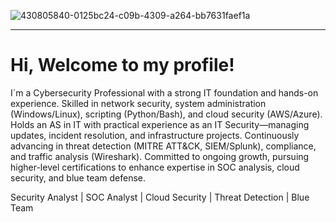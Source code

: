 ![430805840-0125bc24-c09b-4309-a264-bb7631faef1a](https://github.com/user-attachments/assets/864311af-6fec-49fc-a284-a8824f7f1395)

---

# Hi, Welcome to my profile! 

I´m a Cybersecurity Professional with a strong IT foundation and hands-on experience. Skilled in network security, system administration (Windows/Linux), scripting (Python/Bash), and cloud security (AWS/Azure). Holds an AS in IT with practical experience as an IT Security—managing updates, incident resolution, and infrastructure projects. Continuously advancing in threat detection (MITRE ATT&CK, SIEM/Splunk), compliance, and traffic analysis (Wireshark). Committed to ongoing growth, pursuing higher-level certifications to enhance expertise in SOC analysis, cloud security, and blue team defense.

Security Analyst | SOC Analyst | Cloud Security | Threat Detection | Blue Team
